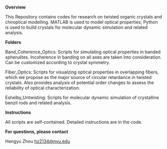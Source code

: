 **Overview**

This Repository contains codes for research on twisted organic crystals and chiroptical modelling. MATLAB is used to model optical properties; Python is used to build crystals for molecular dynamic simulation and related analysis.

**Folders**

Band_Coherence_Optics: Scripts for simulating optical properties in banded spherulites. Incoherence in banding on all axes are taken into consideration. Can be customized according to crystal symmetry.

Fiber_Optics: Scripts for visualzing optical properties in overlapping fibers, which we propose as the major source of circular retardance in twisted crystals. Also provides analysis of potential order changes to assess the reliability of optical characterization.

Eshelby_Untwisting: Scripts for molecular dynamic simulation of crystalline benzil rods and related analysis.

**Instructions**

All scripts are self-contained. Detailed instructions are in the code.

**For questions, please contact**

Hengyu Zhou
hz2134@nyu.edu
